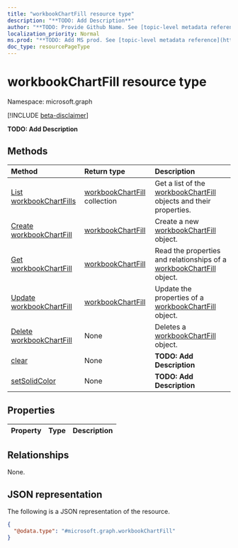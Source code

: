 ```yaml
---
title: "workbookChartFill resource type"
description: "**TODO: Add Description**"
author: "**TODO: Provide Github Name. See [topic-level metadata reference](https://msgo.azurewebsites.net/add/document/guidelines/metadata.html#topic-level-metadata)**"
localization_priority: Normal
ms.prod: "**TODO: Add MS prod. See [topic-level metadata reference](https://msgo.azurewebsites.net/add/document/guidelines/metadata.html#topic-level-metadata)**"
doc_type: resourcePageType
---
```


# workbookChartFill resource type

Namespace: microsoft.graph

[!INCLUDE [beta-disclaimer](../../includes/beta-disclaimer.md)]

**TODO: Add Description**

## Methods
|Method|Return type|Description|
|:---|:---|:---|
|[List workbookChartFills](../api/workbookchartfill-list.md)|[workbookChartFill](../resources/workbookchartfill.md) collection|Get a list of the [workbookChartFill](../resources/workbookchartfill.md) objects and their properties.|
|[Create workbookChartFill](../api/workbookchartfill-create.md)|[workbookChartFill](../resources/workbookchartfill.md)|Create a new [workbookChartFill](../resources/workbookchartfill.md) object.|
|[Get workbookChartFill](../api/workbookchartfill-get.md)|[workbookChartFill](../resources/workbookchartfill.md)|Read the properties and relationships of a [workbookChartFill](../resources/workbookchartfill.md) object.|
|[Update workbookChartFill](../api/workbookchartfill-update.md)|[workbookChartFill](../resources/workbookchartfill.md)|Update the properties of a [workbookChartFill](../resources/workbookchartfill.md) object.|
|[Delete workbookChartFill](../api/workbookchartfill-delete.md)|None|Deletes a [workbookChartFill](../resources/workbookchartfill.md) object.|
|[clear](../api/workbookchartfill-clear.md)|None|**TODO: Add Description**|
|[setSolidColor](../api/workbookchartfill-setsolidcolor.md)|None|**TODO: Add Description**|

## Properties
|Property|Type|Description|
|:---|:---|:---|

## Relationships
None.

## JSON representation
The following is a JSON representation of the resource.
<!-- {
  "blockType": "resource",
  "keyProperty": "id",
  "@odata.type": "microsoft.graph.workbookChartFill",
  "openType": false
}
-->
``` json
{
  "@odata.type": "#microsoft.graph.workbookChartFill"
}
```

